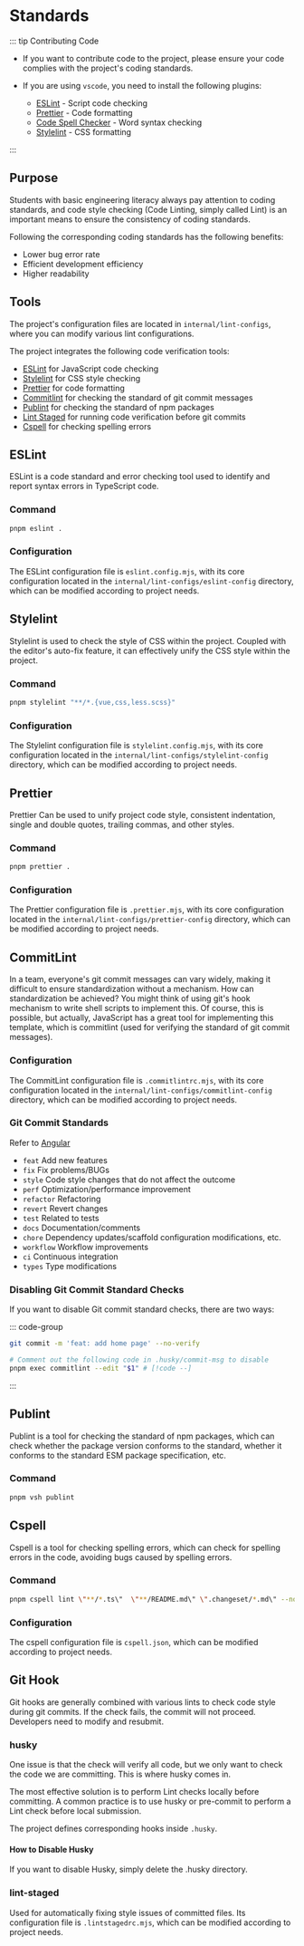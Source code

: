 # Standards

::: tip Contributing Code

- If you want to contribute code to the project, please ensure your code complies with the project's coding standards.
- If you are using `vscode`, you need to install the following plugins:

  - [ESLint](https://marketplace.visualstudio.com/items?itemName=dbaeumer.vscode-eslint) - Script code checking
  - [Prettier](https://marketplace.visualstudio.com/items?itemName=esbenp.prettier-vscode) - Code formatting
  - [Code Spell Checker](https://marketplace.visualstudio.com/items?itemName=streetsidesoftware.code-spell-checker) - Word syntax checking
  - [Stylelint](https://marketplace.visualstudio.com/items?itemName=stylelint.vscode-stylelint) - CSS formatting

:::

## Purpose

Students with basic engineering literacy always pay attention to coding standards, and code style checking (Code Linting, simply called Lint) is an important means to ensure the consistency of coding standards.

Following the corresponding coding standards has the following benefits:

- Lower bug error rate
- Efficient development efficiency
- Higher readability

## Tools

The project's configuration files are located in `internal/lint-configs`, where you can modify various lint configurations.

The project integrates the following code verification tools:

- [ESLint](https://eslint.org/) for JavaScript code checking
- [Stylelint](https://stylelint.io/) for CSS style checking
- [Prettier](https://prettier.io/) for code formatting
- [Commitlint](https://commitlint.js.org/) for checking the standard of git commit messages
- [Publint](https://publint.dev/) for checking the standard of npm packages
- [Lint Staged](https://github.com/lint-staged/lint-staged) for running code verification before git commits
- [Cspell](https://cspell.org/) for checking spelling errors

## ESLint

ESLint is a code standard and error checking tool used to identify and report syntax errors in TypeScript code.

### Command

```bash
pnpm eslint .
```

### Configuration

The ESLint configuration file is `eslint.config.mjs`, with its core configuration located in the `internal/lint-configs/eslint-config` directory, which can be modified according to project needs.

## Stylelint

Stylelint is used to check the style of CSS within the project. Coupled with the editor's auto-fix feature, it can effectively unify the CSS style within the project.

### Command

```bash
pnpm stylelint "**/*.{vue,css,less.scss}"
```

### Configuration

The Stylelint configuration file is `stylelint.config.mjs`, with its core configuration located in the `internal/lint-configs/stylelint-config` directory, which can be modified according to project needs.

## Prettier

Prettier Can be used to unify project code style, consistent indentation, single and double quotes, trailing commas, and other styles.

### Command

```bash
pnpm prettier .
```

### Configuration

The Prettier configuration file is `.prettier.mjs`, with its core configuration located in the `internal/lint-configs/prettier-config` directory, which can be modified according to project needs.

## CommitLint

In a team, everyone's git commit messages can vary widely, making it difficult to ensure standardization without a mechanism. How can standardization be achieved? You might think of using git's hook mechanism to write shell scripts to implement this. Of course, this is possible, but actually, JavaScript has a great tool for implementing this template, which is commitlint (used for verifying the standard of git commit messages).

### Configuration

The CommitLint configuration file is `.commitlintrc.mjs`, with its core configuration located in the `internal/lint-configs/commitlint-config` directory, which can be modified according to project needs.

### Git Commit Standards

Refer to [Angular](https://github.com/conventional-changelog/conventional-changelog/tree/master/packages/conventional-changelog-angular)

- `feat` Add new features
- `fix` Fix problems/BUGs
- `style` Code style changes that do not affect the outcome
- `perf` Optimization/performance improvement
- `refactor` Refactoring
- `revert` Revert changes
- `test` Related to tests
- `docs` Documentation/comments
- `chore` Dependency updates/scaffold configuration modifications, etc.
- `workflow` Workflow improvements
- `ci` Continuous integration
- `types` Type modifications

### Disabling Git Commit Standard Checks

If you want to disable Git commit standard checks, there are two ways:

::: code-group

```bash [Temporary disable]
git commit -m 'feat: add home page' --no-verify
```

```bash [Permanent closed]
# Comment out the following code in .husky/commit-msg to disable
pnpm exec commitlint --edit "$1" # [!code --]
```

:::

## Publint

Publint is a tool for checking the standard of npm packages, which can check whether the package version conforms to the standard, whether it conforms to the standard ESM package specification, etc.

### Command

```bash
pnpm vsh publint
```

## Cspell

Cspell is a tool for checking spelling errors, which can check for spelling errors in the code, avoiding bugs caused by spelling errors.

### Command

```bash
pnpm cspell lint \"**/*.ts\"  \"**/README.md\" \".changeset/*.md\" --no-progress
```

### Configuration

The cspell configuration file is `cspell.json`, which can be modified according to project needs.

## Git Hook

Git hooks are generally combined with various lints to check code style during git commits. If the check fails, the commit will not proceed. Developers need to modify and resubmit.

### husky

One issue is that the check will verify all code, but we only want to check the code we are committing. This is where husky comes in.

The most effective solution is to perform Lint checks locally before committing. A common practice is to use husky or pre-commit to perform a Lint check before local submission.

The project defines corresponding hooks inside `.husky`.

#### How to Disable Husky

If you want to disable Husky, simply delete the .husky directory.

### lint-staged

Used for automatically fixing style issues of committed files. Its configuration file is `.lintstagedrc.mjs`, which can be modified according to project needs.
